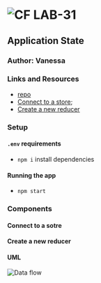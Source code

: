 ![CF](http://i.imgur.com/7v5ASc8.png) LAB-31
=================================================

## Application State

### Author: Vanessa

### Links and Resources
* [repo](https://github.com/401-advanced-javascript-v/lab-31/edit/master)
* [Connect to a store](https://codesandbox.io/s/kx9zoww89o);
* [Create a new reducer](https://codesandbox.io/s/8plj0vkzj2)

### Setup
#### `.env` requirements
* `npm i` install dependencies

#### Running the app
* `npm start`

### Components
#### Connect to a sotre


#### Create a new reducer


#### UML
![Data flow](./Data-flow.JPG)
